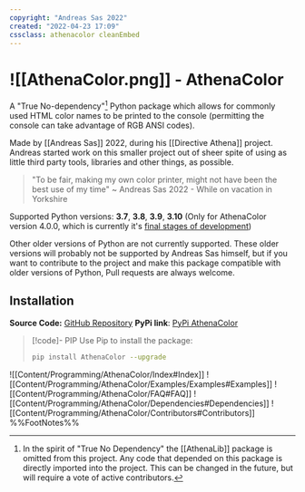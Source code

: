 ```yaml
---
copyright: "Andreas Sas 2022"
created: "2022-04-23 17:09"
cssclass: athenacolor cleanEmbed
---
```

#  ![[AthenaColor.png]] - AthenaColor
A "True No-dependency"[^1] Python package which allows for commonly used HTML color names to be printed to the console (permitting the console can take advantage of RGB ANSI codes).

Made by [[Andreas Sas]] 2022, during his [[Directive Athena]] project. Andreas started work on this smaller project out of sheer spite of using as little third party tools, libraries and other things, as possible. 
> "To be fair, making my own color printer, might not have been the best use of my time"
~ Andreas Sas 2022 - While on vacation in Yorkshire

Supported Python versions: **3.7**, **3.8**, **3.9**, **3.10** <span class="small"/>(Only for AthenaColor version 4.0.0, which is currently it's [final stages of development](https://github.com/DirectiveAthena/VerSC-AthenaColor/pull/8))

Other older versions of Python are not currently supported. These older versions will probably not be supported by Andreas Sas himself, but if you want to contribute to the project and make this package compatible with older versions of Python, Pull requests are always welcome.

## Installation
**Source Code:** [GitHub Repository](https://github.com/DirectiveAthena/VerSC-AthenaColor)
**PyPi link**: [PyPi AthenaColor](https://pypi.org/project/AthenaColor/)

> [!code]- PIP
> Use Pip to install the package:
> ```bash
> pip install AthenaColor --upgrade
> ```

![[Content/Programming/AthenaColor/Index#Index]]
![[Content/Programming/AthenaColor/Examples/Examples#Examples]]
![[Content/Programming/AthenaColor/FAQ#FAQ]]
![[Content/Programming/AthenaColor/Dependencies#Dependencies]]
![[Content/Programming/AthenaColor/Contributors#Contributors]]
%%FootNotes%%

[^1]: In the spirit of "True No Dependency" the [[AthenaLib]] package is omitted from this project. Any code that depended on this package is directly imported into the project. This can be changed in the future, but will require a vote of active contributors.
